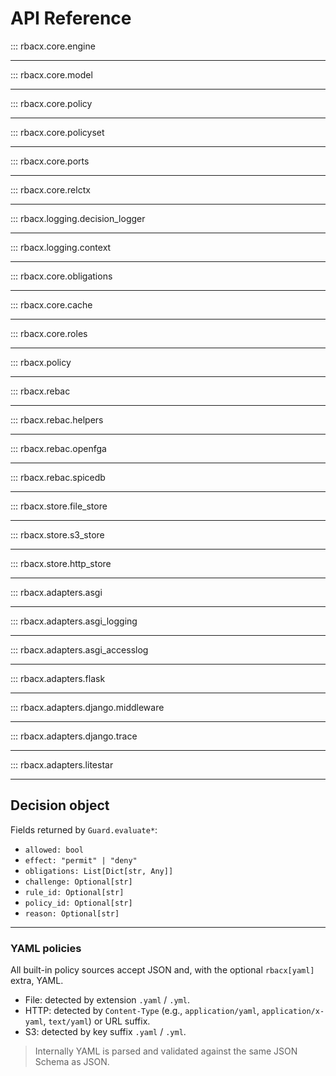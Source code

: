 # API Reference

::: rbacx.core.engine

---

::: rbacx.core.model

---

::: rbacx.core.policy

---

::: rbacx.core.policyset

---

::: rbacx.core.ports

---

::: rbacx.core.relctx

---

::: rbacx.logging.decision_logger

---

::: rbacx.logging.context

---

::: rbacx.core.obligations

---

::: rbacx.core.cache

---

::: rbacx.core.roles

---

::: rbacx.policy

---

::: rbacx.rebac

---

::: rbacx.rebac.helpers

---

::: rbacx.rebac.openfga

---

::: rbacx.rebac.spicedb

---

::: rbacx.store.file_store

---

::: rbacx.store.s3_store

---

::: rbacx.store.http_store

---

::: rbacx.adapters.asgi

---

::: rbacx.adapters.asgi_logging

---

::: rbacx.adapters.asgi_accesslog

---

::: rbacx.adapters.flask

---

::: rbacx.adapters.django.middleware

---

::: rbacx.adapters.django.trace

---

::: rbacx.adapters.litestar

---

## Decision object

Fields returned by `Guard.evaluate*`:

* `allowed: bool`
* `effect: "permit" | "deny"`
* `obligations: List[Dict[str, Any]]`
* `challenge: Optional[str]`
* `rule_id: Optional[str]`
* `policy_id: Optional[str]`
* `reason: Optional[str]`

---

### YAML policies

All built-in policy sources accept JSON and, with the optional `rbacx[yaml]` extra, YAML.

* File: detected by extension `.yaml` / `.yml`.
* HTTP: detected by `Content-Type` (e.g., `application/yaml`, `application/x-yaml`, `text/yaml`) or URL suffix.
* S3: detected by key suffix `.yaml` / `.yml`.

> Internally YAML is parsed and validated against the same JSON Schema as JSON.
